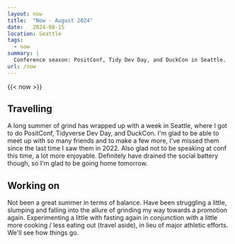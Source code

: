 ```yaml
---
layout: now
title:  "Now - August 2024"
date:   2024-08-15
location: Seattle
tags: 
  - now
summary: | 
  Conference season: PositConf, Tidy Dev Day, and DuckCon in Seattle. 
url: /now
---
```


{{< now >}}

## Travelling

A long summer of grind has wrapped up with a week in Seattle, where I got to do PositConf, Tidyverse Dev Day, and DuckCon. I'm glad to be able to meet up with so many friends and to make a few more, I've missed them since the last time I saw them in 2022. Also glad not to be speaking at conf this time, a lot more enjoyable. Definitely have drained the social battery though, so I'm glad to be going home tomorrow. 

## Working on

Not been a great summer in terms of balance. Have been struggling a little, slumping and falling into the allure of grinding my way towards a promotion again. Experimenting a little with fasting again in conjunction with a little more cooking / less eating out (travel aside), in lieu of major athletic efforts. We'll see how things go.

